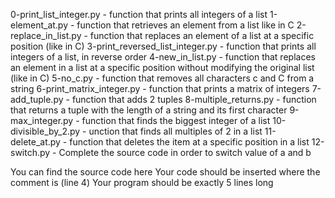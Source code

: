 0-print_list_integer.py - function that prints all integers of a list
1-element_at.py - function that retrieves an element from a list like in C
2-replace_in_list.py - function that replaces an element of a list at a specific position (like in C)
3-print_reversed_list_integer.py - function that prints all integers of a list, in reverse order
4-new_in_list.py - function that replaces an element in a list at a specific position without modifying the original list (like in C)
5-no_c.py - function that removes all characters c and C from a string
6-print_matrix_integer.py -  function that prints a matrix of integers
7-add_tuple.py - function that adds 2 tuples
8-multiple_returns.py - function that returns a tuple with the length of a string and its first character
9-max_integer.py - function that finds the biggest integer of a list
10-divisible_by_2.py - unction that finds all multiples of 2 in a list
11-delete_at.py - function that deletes the item at a specific position in a list
12-switch.py - Complete the source code in order to switch value of a and b

You can find the source code here
Your code should be inserted where the comment is (line 4)
Your program should be exactly 5 lines long

